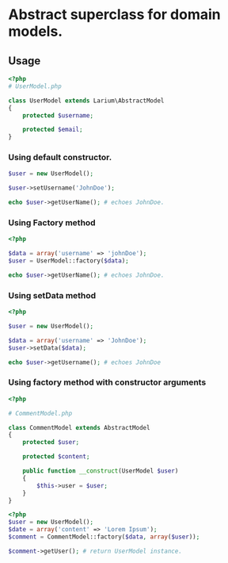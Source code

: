 # Abstract superclass for domain models.

## Usage

```php
<?php
# UserModel.php

class UserModel extends Larium\AbstractModel
{
    protected $username;

    protected $email;
}
```

### Using default constructor.

```php
$user = new UserModel();

$user->setUsername('JohnDoe');

echo $user->getUserName(); # echoes JohnDoe.
```

### Using Factory method

```php
<?php

$data = array('username' => 'johnDoe');
$user = UserModel::factory($data);

echo $user->getUserName(); # echoes JohnDoe.
```

### Using setData method
```php
<?php

$user = new UserModel();

$data = array('username' => 'JohnDoe');
$user->setData($data);

echo $user->getUsername(); # echoes JohnDoe
```
### Using factory method with constructor arguments
```php
<?php

# CommentModel.php

class CommentModel extends AbstractModel
{
    protected $user;

    protected $content;

    public function __construct(UserModel $user)
    {
        $this->user = $user;    
    }
}
```

```php
<?php
$user = new UserModel();
$date = array('content' => 'Lorem Ipsum');
$comment = CommentModel::factory($data, array($user));

$comment->getUser(); # return UserModel instance.
```
